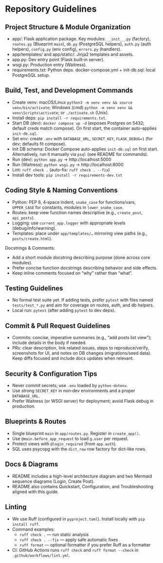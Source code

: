 # Repository Guidelines

## Project Structure & Module Organization
- app/: Flask application package. Key modules: `__init__.py` (factory), `routes.py` (Blueprint `main`), `db.py` (PostgreSQL helpers), `auth.py` (auth helpers), `config.py` (env config), `errors.py` (handlers).
- app/templates/ and app/static/: Jinja2 templates and assets.
- app.py: Dev entry point (Flask built‑in server).
- wsgi.py: Production entry (Waitress).
- requirements.txt: Python deps. docker-compose.yml + init-db.sql: local PostgreSQL setup.

## Build, Test, and Development Commands
- Create venv: macOS/Linux `python3 -m venv venv && source venv/bin/activate`; Windows (cmd) `python -m venv venv && venv\Scripts\activate`; or `./activate.sh` (Unix).
- Install deps: `pip install -r requirements.txt`.
- Start DB (dev): `docker compose up -d` (exposes Postgres on 5432; default creds match compose). On first start, the container auto-applies `init-db.sql`.
- Set env: create `.env` with `DATABASE_URL`, `SECRET_KEY`, `FLASK_DEBUG=1` (for dev; defaults fit compose).
- Init DB schema: Docker Compose auto-applies `init-db.sql` on first start. Alternatively, run it manually via `psql` (see README for commands).
- Run (dev): `python app.py` → http://localhost:5000
- Run (Waitress): `python wsgi.py` → http://localhost:8000
- Lint: `ruff check .` (auto-fix: `ruff check . --fix`)
 - Install dev tools: `pip install -r requirements-dev.txt`

## Coding Style & Naming Conventions
- Python: PEP 8, 4‑space indent, `snake_case` for functions/vars, `UPPER_CASE` for constants, modules in `lower_snake_case`.
- Routes: keep view function names descriptive (e.g., `create_post`, `api_posts`).
- Logging: use `current_app.logger` with appropriate levels (debug/info/warning).
- Templates: place under `app/templates/…` mirroring view paths (e.g., `posts/create.html`).

Docstrings & Comments:
- Add a short module docstring describing purpose (done across core modules).
- Prefer concise function docstrings describing behavior and side effects.
- Keep inline comments focused on “why” rather than “what”.

## Testing Guidelines
- No formal test suite yet. If adding tests, prefer `pytest` with files named `tests/test_*.py` and aim for coverage on routes, auth, and db helpers.
- Local run: `pytest` (after adding `pytest` to dev deps).

## Commit & Pull Request Guidelines
- Commits: concise, imperative summaries (e.g., “add posts list view”); include details in the body if needed.
- PRs: clear description, link related issues, steps to reproduce/verify, screenshots for UI, and notes on DB changes (migrations/seed data). Keep diffs focused and include docs updates when relevant.

## Security & Configuration Tips
- Never commit secrets; use `.env` loaded by `python-dotenv`.
- Use strong `SECRET_KEY` in non‑dev environments and a proper `DATABASE_URL`.
- Prefer Waitress (or WSGI server) for deployment; avoid Flask debug in production.

## Blueprints & Routes
- Single blueprint `main` in `app/routes.py`. Register in `create_app()`.
- Use `@main.before_app_request` to load `g.user` per request.
- Protect views with `@login_required` (from `app.auth`).
- SQL uses psycopg with the `dict_row` row factory for dict-like rows.

## Docs & Diagrams
- README includes a high-level architecture diagram and two Mermaid sequence diagrams (Login, Create Post).
- README also contains Quickstart, Configuration, and Troubleshooting aligned with this guide.

## Linting
- We use Ruff (configured in `pyproject.toml`). Install locally with `pip install ruff`.
- Command examples:
  - `ruff check .` — run static analysis
  - `ruff check . --fix` — apply safe automatic fixes
  - `ruff format` — optional formatter if you prefer Ruff as a formatter
 - CI: GitHub Actions runs `ruff check` and `ruff format --check` in `.github/workflows/lint.yml`.
